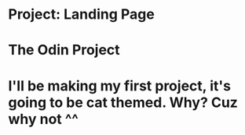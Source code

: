 # Project: Landing Page

# The Odin Project

# I'll be making my first project, it's going to be cat themed. Why? Cuz why not ^^
